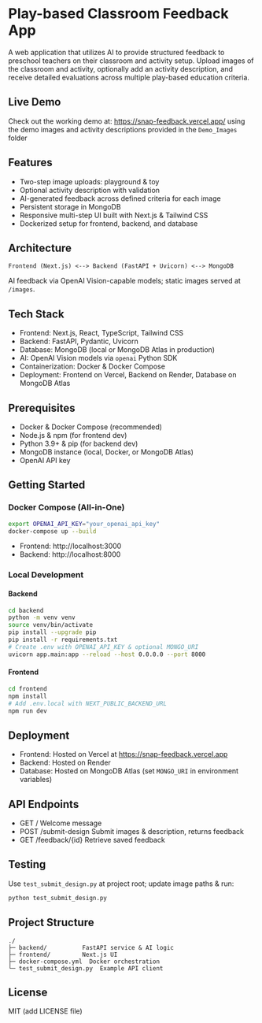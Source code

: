 # Play-based Classroom Feedback App

A web application that utilizes AI to provide structured feedback to preschool teachers on their classroom and activity setup. Upload images of the classroom and activity, optionally add an activity description, and receive detailed evaluations across multiple play-based education criteria.
  
## Live Demo
  
Check out the working demo at: https://snap-feedback.vercel.app/ using the demo images and activity descriptions provided in the `Demo_Images` folder

## Features
- Two-step image uploads: playground & toy
- Optional activity description with validation
- AI-generated feedback across defined criteria for each image
- Persistent storage in MongoDB
- Responsive multi-step UI built with Next.js & Tailwind CSS
- Dockerized setup for frontend, backend, and database
## Architecture
```text
Frontend (Next.js) <--> Backend (FastAPI + Uvicorn) <--> MongoDB
```
AI feedback via OpenAI Vision-capable models; static images served at `/images`.
## Tech Stack
- Frontend: Next.js, React, TypeScript, Tailwind CSS
- Backend: FastAPI, Pydantic, Uvicorn
- Database: MongoDB (local or MongoDB Atlas in production)
- AI: OpenAI Vision models via `openai` Python SDK
- Containerization: Docker & Docker Compose
- Deployment: Frontend on Vercel, Backend on Render, Database on MongoDB Atlas
## Prerequisites
- Docker & Docker Compose (recommended)
- Node.js & npm (for frontend dev)
- Python 3.9+ & pip (for backend dev)
- MongoDB instance (local, Docker, or MongoDB Atlas)
- OpenAI API key
## Getting Started
### Docker Compose (All-in-One)
```bash
export OPENAI_API_KEY="your_openai_api_key"
docker-compose up --build
```
- Frontend: http://localhost:3000
- Backend:  http://localhost:8000
### Local Development
#### Backend
```bash
cd backend
python -m venv venv
source venv/bin/activate
pip install --upgrade pip
pip install -r requirements.txt
# Create .env with OPENAI_API_KEY & optional MONGO_URI
uvicorn app.main:app --reload --host 0.0.0.0 --port 8000
```
#### Frontend
```bash
cd frontend
npm install
# Add .env.local with NEXT_PUBLIC_BACKEND_URL
npm run dev
```

## Deployment

- Frontend: Hosted on Vercel at https://snap-feedback.vercel.app
- Backend: Hosted on Render
- Database: Hosted on MongoDB Atlas (set `MONGO_URI` in environment variables)

## API Endpoints
- GET  /                Welcome message
- POST /submit-design   Submit images & description, returns feedback
- GET  /feedback/{id}    Retrieve saved feedback
## Testing
Use `test_submit_design.py` at project root; update image paths & run:
```bash
python test_submit_design.py
```
## Project Structure
```
./
├─ backend/          FastAPI service & AI logic
├─ frontend/         Next.js UI
├─ docker-compose.yml  Docker orchestration
└─ test_submit_design.py  Example API client
```
## License
MIT (add LICENSE file)
